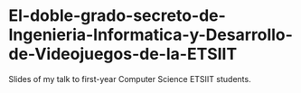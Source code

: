 # El-doble-grado-secreto-de-Ingenieria-Informatica-y-Desarrollo-de-Videojuegos-de-la-ETSIIT
Slides of my talk to first-year Computer Science ETSIIT students.
